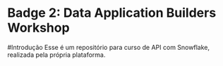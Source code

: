 # Badge 2: Data Application Builders Workshop

#Introdução
Esse é um repositório para  curso de API com Snowflake, realizada pela própria plataforma.
